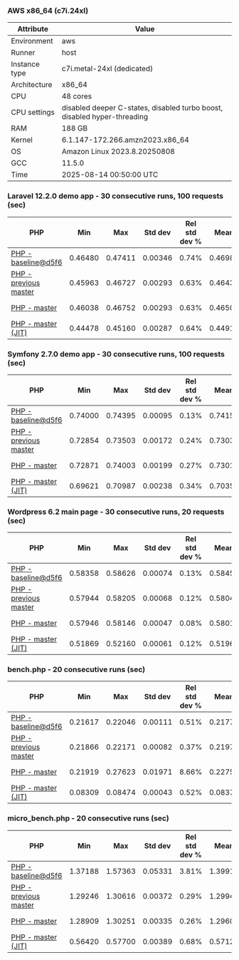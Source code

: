 ### AWS x86_64 (c7i.24xl)

|  Attribute    |     Value      |
|---------------|----------------|
| Environment   |aws|
| Runner        |host|
| Instance type |c7i.metal-24xl (dedicated)|
| Architecture  |x86_64
| CPU           |48 cores|
| CPU settings  |disabled deeper C-states, disabled turbo boost, disabled hyper-threading|
| RAM           |188 GB|
| Kernel        |6.1.147-172.266.amzn2023.x86_64|
| OS            |Amazon Linux 2023.8.20250808|
| GCC           |11.5.0|
| Time          |2025-08-14 00:50:00 UTC|

### Laravel 12.2.0 demo app - 30 consecutive runs, 100 requests (sec)

|     PHP     |     Min     |     Max     |    Std dev   | Rel std dev % |  Mean  | Mean diff % |   Median   | Median diff % | P-value |     Memory    |
|-------------|-------------|-------------|--------------|---------------|--------|-------------|------------|---------------|---------|---------------|
|[PHP - baseline@d5f6](https://github.com/php/php-src/commit/d5f6e56610)|0.46480|0.47411|0.00346|0.74%|0.46986|0.00%|0.47179|0.00%|0.000|46.64 MB|
|[PHP - previous master](https://github.com/php/php-src/commit/60047025db)|0.45963|0.46727|0.00293|0.63%|0.46436|-1.17%|0.46615|-1.20%|0.000|46.92 MB|
|[PHP - master](https://github.com/php/php-src/commit/359f4420a4)|0.46038|0.46752|0.00293|0.63%|0.46501|-1.03%|0.46675|-1.07%|0.000|46.92 MB|
|[PHP - master (JIT)](https://github.com/php/php-src/commit/359f4420a4)|0.44478|0.45160|0.00287|0.64%|0.44916|-4.41%|0.45095|-4.42%|0.000|57.98 MB|

### Symfony 2.7.0 demo app - 30 consecutive runs, 100 requests (sec)

|     PHP     |     Min     |     Max     |    Std dev   | Rel std dev % |  Mean  | Mean diff % |   Median   | Median diff % | P-value |     Memory    |
|-------------|-------------|-------------|--------------|---------------|--------|-------------|------------|---------------|---------|---------------|
|[PHP - baseline@d5f6](https://github.com/php/php-src/commit/d5f6e56610)|0.74000|0.74395|0.00095|0.13%|0.74155|0.00%|0.74144|0.00%|0.000|28.05 MB|
|[PHP - previous master](https://github.com/php/php-src/commit/60047025db)|0.72854|0.73503|0.00172|0.24%|0.73032|-1.51%|0.72991|-1.55%|0.000|27.83 MB|
|[PHP - master](https://github.com/php/php-src/commit/359f4420a4)|0.72871|0.74003|0.00199|0.27%|0.73015|-1.54%|0.72969|-1.59%|0.000|27.83 MB|
|[PHP - master (JIT)](https://github.com/php/php-src/commit/359f4420a4)|0.69621|0.70987|0.00238|0.34%|0.70353|-5.13%|0.70312|-5.17%|0.000|29.19 MB|

### Wordpress 6.2 main page - 30 consecutive runs, 20 requests (sec)

|     PHP     |     Min     |     Max     |    Std dev   | Rel std dev % |  Mean  | Mean diff % |   Median   | Median diff % | P-value |     Memory    |
|-------------|-------------|-------------|--------------|---------------|--------|-------------|------------|---------------|---------|---------------|
|[PHP - baseline@d5f6](https://github.com/php/php-src/commit/d5f6e56610)|0.58358|0.58626|0.00074|0.13%|0.58454|0.00%|0.58431|0.00%|0.000|43.16 MB|
|[PHP - previous master](https://github.com/php/php-src/commit/60047025db)|0.57944|0.58205|0.00068|0.12%|0.58042|-0.70%|0.58028|-0.69%|0.000|43.60 MB|
|[PHP - master](https://github.com/php/php-src/commit/359f4420a4)|0.57946|0.58146|0.00047|0.08%|0.58016|-0.75%|0.58013|-0.72%|0.000|43.60 MB|
|[PHP - master (JIT)](https://github.com/php/php-src/commit/359f4420a4)|0.51869|0.52160|0.00061|0.12%|0.51966|-11.10%|0.51956|-11.08%|0.000|61.40 MB|

### bench.php - 20 consecutive runs (sec)

|     PHP     |     Min     |     Max     |    Std dev   | Rel std dev % |  Mean  | Mean diff % |   Median   | Median diff % | P-value |     Memory    |
|-------------|-------------|-------------|--------------|---------------|--------|-------------|------------|---------------|---------|---------------|
|[PHP - baseline@d5f6](https://github.com/php/php-src/commit/d5f6e56610)|0.21617|0.22046|0.00111|0.51%|0.21770|0.00%|0.21753|0.00%|0.000|25.33 MB|
|[PHP - previous master](https://github.com/php/php-src/commit/60047025db)|0.21866|0.22171|0.00082|0.37%|0.21977|0.95%|0.21948|0.90%|0.000|25.20 MB|
|[PHP - master](https://github.com/php/php-src/commit/359f4420a4)|0.21919|0.27623|0.01971|8.66%|0.22754|4.52%|0.21981|1.05%|0.000|25.19 MB|
|[PHP - master (JIT)](https://github.com/php/php-src/commit/359f4420a4)|0.08309|0.08474|0.00043|0.52%|0.08372|-61.54%|0.08369|-61.53%|0.000|26.47 MB|

### micro_bench.php - 20 consecutive runs (sec)

|     PHP     |     Min     |     Max     |    Std dev   | Rel std dev % |  Mean  | Mean diff % |   Median   | Median diff % | P-value |     Memory    |
|-------------|-------------|-------------|--------------|---------------|--------|-------------|------------|---------------|---------|---------------|
|[PHP - baseline@d5f6](https://github.com/php/php-src/commit/d5f6e56610)|1.37188|1.57363|0.05331|3.81%|1.39916|0.00%|1.38301|0.00%|0.000|20.64 MB|
|[PHP - previous master](https://github.com/php/php-src/commit/60047025db)|1.29246|1.30616|0.00372|0.29%|1.29947|-7.12%|1.29994|-6.01%|0.000|20.79 MB|
|[PHP - master](https://github.com/php/php-src/commit/359f4420a4)|1.28909|1.30251|0.00335|0.26%|1.29600|-7.37%|1.29581|-6.30%|0.000|20.79 MB|
|[PHP - master (JIT)](https://github.com/php/php-src/commit/359f4420a4)|0.56420|0.57700|0.00389|0.68%|0.57128|-59.17%|0.57064|-58.74%|0.000|22.23 MB|
